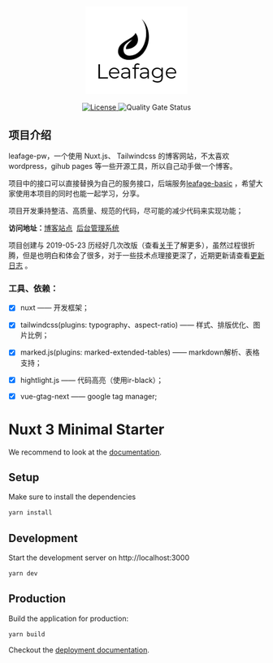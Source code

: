 <p align="center">
  <a href="https://www.leafage.top" title="logo" target="_blank">
    <img alt="Leafage Logo" width="200" src="public/logo.svg">
  </a>
</p>

<p align="center">
  <a href="https://github.com/little3201/leafage-pw/blob/master/LICENSE" title="github license">
    <img src="https://img.shields.io/github/license/little3201/leafage-pw.svg" alt="License">
  </a>
  <img src="https://sonarcloud.io/api/project_badges/measure?project=little3201_leafage-pw&metric=alert_status" alt="Quality Gate Status">
</p>

## 项目介绍

leafage-pw，一个使用 Nuxt.js、 Tailwindcss 的博客网站，不太喜欢 wordpress，gihub pages 等一些开源工具，所以自己动手做一个博客。

项目中的接口可以直接替换为自己的服务接口，后端服务[leafage-basic](https://github.com/little3201/leafage-basic) ，希望大家使用本项目的同时也能一起学习，分享。

项目开发秉持整洁、高质量、规范的代码，尽可能的减少代码来实现功能；


**访问地址：**<a href="https://www.leafage.top">博客站点</a>&nbsp;&nbsp;<a href="https://console.leafage.top">后台管理系统</a>

项目创建与 2019-05-23 历经好几次改版（查看[关于](https://www.leafage.top/about)了解更多），虽然过程很折腾，但是也明白和体会了很多，对于一些技术点理接更深了，近期更新请查看[更新日志](CHANGELOG.md) 。

### 工具、依赖：

- [x] nuxt —— 开发框架；
- [x] tailwindcss(plugins: typography、aspect-ratio) —— 样式、排版优化、图片比例；
- [x] marked.js(plugins: marked-extended-tables) —— markdown解析、表格支持；
- [x] hightlight.js —— 代码高亮（使用ir-black）；
- [x] vue-gtag-next —— google tag manager;


# Nuxt 3 Minimal Starter

We recommend to look at the [documentation](https://v3.nuxtjs.org).

## Setup

Make sure to install the dependencies

```bash
yarn install
```

## Development

Start the development server on http://localhost:3000

```bash
yarn dev
```

## Production

Build the application for production:

```bash
yarn build
```

Checkout the [deployment documentation](https://v3.nuxtjs.org/docs/deployment).